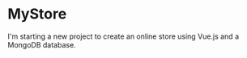 # MyStore
I'm starting a new project to create an online store using Vue.js and a MongoDB database.
